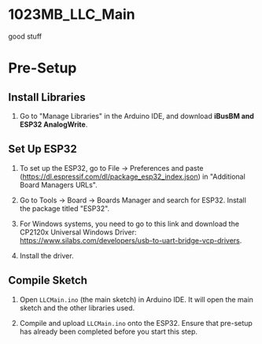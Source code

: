 # 1023MB_LLC_Main
 good stuff

<h1>Pre-Setup</h1>
<h3>
<h2>Install Libraries</h2>

1. Go to "Manage Libraries" in the Arduino IDE, and download <strong>iBusBM and ESP32 AnalogWrite</strong>.

<h2>Set Up ESP32</h2>

1. To set up the ESP32, go to File -> Preferences and paste (https://dl.espressif.com/dl/package_esp32_index.json) in "Additional Board Managers URLs".

2. Go to Tools -> Board -> Boards Manager and search for ESP32. Install the package titled "ESP32".

3. For Windows systems, you need to go to this link and download the CP2120x Universal Windows Driver: https://www.silabs.com/developers/usb-to-uart-bridge-vcp-drivers.
4. Install the driver.


<h2>Compile Sketch</h2>

1. Open <code>LLCMain.ino</code> (the main sketch) in Arduino IDE. It will open the main sketch and the other libraries used.

2. Compile and upload <code>LLCMain.ino</code> onto the ESP32. Ensure that pre-setup has already been completed before you start this step.